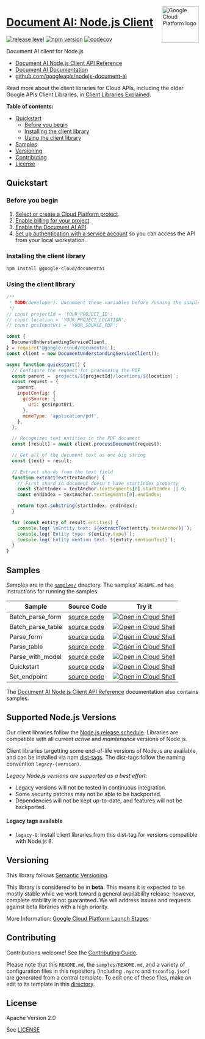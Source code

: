 [//]: # "This README.md file is auto-generated, all changes to this file will be lost."
[//]: # "To regenerate it, use `python -m synthtool`."
<img src="https://avatars2.githubusercontent.com/u/2810941?v=3&s=96" alt="Google Cloud Platform logo" title="Google Cloud Platform" align="right" height="96" width="96"/>

# [Document AI: Node.js Client](https://github.com/googleapis/nodejs-document-ai)

[![release level](https://img.shields.io/badge/release%20level-beta-yellow.svg?style=flat)](https://cloud.google.com/terms/launch-stages)
[![npm version](https://img.shields.io/npm/v/@google-cloud/documentai.svg)](https://www.npmjs.org/package/@google-cloud/documentai)
[![codecov](https://img.shields.io/codecov/c/github/googleapis/nodejs-document-ai/master.svg?style=flat)](https://codecov.io/gh/googleapis/nodejs-document-ai)




Document AI client for Node.js


* [Document AI Node.js Client API Reference][client-docs]
* [Document AI Documentation][product-docs]
* [github.com/googleapis/nodejs-document-ai](https://github.com/googleapis/nodejs-document-ai)

Read more about the client libraries for Cloud APIs, including the older
Google APIs Client Libraries, in [Client Libraries Explained][explained].

[explained]: https://cloud.google.com/apis/docs/client-libraries-explained

**Table of contents:**


* [Quickstart](#quickstart)
  * [Before you begin](#before-you-begin)
  * [Installing the client library](#installing-the-client-library)
  * [Using the client library](#using-the-client-library)
* [Samples](#samples)
* [Versioning](#versioning)
* [Contributing](#contributing)
* [License](#license)

## Quickstart

### Before you begin

1.  [Select or create a Cloud Platform project][projects].
1.  [Enable billing for your project][billing].
1.  [Enable the Document AI API][enable_api].
1.  [Set up authentication with a service account][auth] so you can access the
    API from your local workstation.

### Installing the client library

```bash
npm install @google-cloud/documentai
```


### Using the client library

```javascript
/**
 * TODO(developer): Uncomment these variables before running the sample.
 */
// const projectId = 'YOUR_PROJECT_ID';
// const location = 'YOUR_PROJECT_LOCATION';
// const gcsInputUri = 'YOUR_SOURCE_PDF';

const {
  DocumentUnderstandingServiceClient,
} = require('@google-cloud/documentai');
const client = new DocumentUnderstandingServiceClient();

async function quickstart() {
  // Configure the request for processing the PDF
  const parent = `projects/${projectId}/locations/${location}`;
  const request = {
    parent,
    inputConfig: {
      gcsSource: {
        uri: gcsInputUri,
      },
      mimeType: 'application/pdf',
    },
  };

  // Recognizes text entities in the PDF document
  const [result] = await client.processDocument(request);

  // Get all of the document text as one big string
  const {text} = result;

  // Extract shards from the text field
  function extractText(textAnchor) {
    // First shard in document doesn't have startIndex property
    const startIndex = textAnchor.textSegments[0].startIndex || 0;
    const endIndex = textAnchor.textSegments[0].endIndex;

    return text.substring(startIndex, endIndex);
  }

  for (const entity of result.entities) {
    console.log(`\nEntity text: ${extractText(entity.textAnchor)}`);
    console.log(`Entity type: ${entity.type}`);
    console.log(`Entity mention text: ${entity.mentionText}`);
  }
}

```



## Samples

Samples are in the [`samples/`](https://github.com/googleapis/nodejs-document-ai/tree/master/samples) directory. The samples' `README.md`
has instructions for running the samples.

| Sample                      | Source Code                       | Try it |
| --------------------------- | --------------------------------- | ------ |
| Batch_parse_form | [source code](https://github.com/googleapis/nodejs-document-ai/blob/master/samples/batch_parse_form.js) | [![Open in Cloud Shell][shell_img]](https://console.cloud.google.com/cloudshell/open?git_repo=https://github.com/googleapis/nodejs-document-ai&page=editor&open_in_editor=samples/batch_parse_form.js,samples/README.md) |
| Batch_parse_table | [source code](https://github.com/googleapis/nodejs-document-ai/blob/master/samples/batch_parse_table.js) | [![Open in Cloud Shell][shell_img]](https://console.cloud.google.com/cloudshell/open?git_repo=https://github.com/googleapis/nodejs-document-ai&page=editor&open_in_editor=samples/batch_parse_table.js,samples/README.md) |
| Parse_form | [source code](https://github.com/googleapis/nodejs-document-ai/blob/master/samples/parse_form.js) | [![Open in Cloud Shell][shell_img]](https://console.cloud.google.com/cloudshell/open?git_repo=https://github.com/googleapis/nodejs-document-ai&page=editor&open_in_editor=samples/parse_form.js,samples/README.md) |
| Parse_table | [source code](https://github.com/googleapis/nodejs-document-ai/blob/master/samples/parse_table.js) | [![Open in Cloud Shell][shell_img]](https://console.cloud.google.com/cloudshell/open?git_repo=https://github.com/googleapis/nodejs-document-ai&page=editor&open_in_editor=samples/parse_table.js,samples/README.md) |
| Parse_with_model | [source code](https://github.com/googleapis/nodejs-document-ai/blob/master/samples/parse_with_model.js) | [![Open in Cloud Shell][shell_img]](https://console.cloud.google.com/cloudshell/open?git_repo=https://github.com/googleapis/nodejs-document-ai&page=editor&open_in_editor=samples/parse_with_model.js,samples/README.md) |
| Quickstart | [source code](https://github.com/googleapis/nodejs-document-ai/blob/master/samples/quickstart.js) | [![Open in Cloud Shell][shell_img]](https://console.cloud.google.com/cloudshell/open?git_repo=https://github.com/googleapis/nodejs-document-ai&page=editor&open_in_editor=samples/quickstart.js,samples/README.md) |
| Set_endpoint | [source code](https://github.com/googleapis/nodejs-document-ai/blob/master/samples/set_endpoint.js) | [![Open in Cloud Shell][shell_img]](https://console.cloud.google.com/cloudshell/open?git_repo=https://github.com/googleapis/nodejs-document-ai&page=editor&open_in_editor=samples/set_endpoint.js,samples/README.md) |



The [Document AI Node.js Client API Reference][client-docs] documentation
also contains samples.

## Supported Node.js Versions

Our client libraries follow the [Node.js release schedule](https://nodejs.org/en/about/releases/).
Libraries are compatible with all current _active_ and _maintenance_ versions of
Node.js.

Client libraries targetting some end-of-life versions of Node.js are available, and
can be installed via npm [dist-tags](https://docs.npmjs.com/cli/dist-tag).
The dist-tags follow the naming convention `legacy-(version)`.

_Legacy Node.js versions are supported as a best effort:_

* Legacy versions will not be tested in continuous integration.
* Some security patches may not be able to be backported.
* Dependencies will not be kept up-to-date, and features will not be backported.

#### Legacy tags available

* `legacy-8`: install client libraries from this dist-tag for versions
  compatible with Node.js 8.

## Versioning

This library follows [Semantic Versioning](http://semver.org/).



This library is considered to be in **beta**. This means it is expected to be
mostly stable while we work toward a general availability release; however,
complete stability is not guaranteed. We will address issues and requests
against beta libraries with a high priority.




More Information: [Google Cloud Platform Launch Stages][launch_stages]

[launch_stages]: https://cloud.google.com/terms/launch-stages

## Contributing

Contributions welcome! See the [Contributing Guide](https://github.com/googleapis/nodejs-document-ai/blob/master/CONTRIBUTING.md).

Please note that this `README.md`, the `samples/README.md`,
and a variety of configuration files in this repository (including `.nycrc` and `tsconfig.json`)
are generated from a central template. To edit one of these files, make an edit
to its template in this
[directory](https://github.com/googleapis/synthtool/tree/master/synthtool/gcp/templates/node_library).

## License

Apache Version 2.0

See [LICENSE](https://github.com/googleapis/nodejs-document-ai/blob/master/LICENSE)

[client-docs]: https://googleapis.dev/nodejs/documentai/latest/index.html
[product-docs]: https://cloud.google.com/document-understanding/docs/
[shell_img]: https://gstatic.com/cloudssh/images/open-btn.png
[projects]: https://console.cloud.google.com/project
[billing]: https://support.google.com/cloud/answer/6293499#enable-billing
[enable_api]: https://console.cloud.google.com/flows/enableapi?apiid=documentai.googleapis.com
[auth]: https://cloud.google.com/docs/authentication/getting-started
